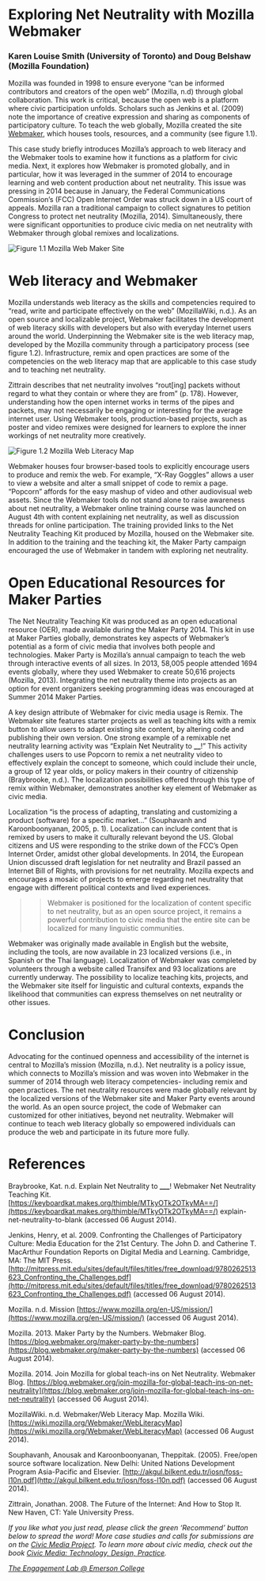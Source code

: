 # Exploring Net Neutrality with Mozilla Webmaker

### Karen Louise Smith (University of Toronto) and Doug Belshaw (Mozilla Foundation)

Mozilla was founded in 1998 to ensure everyone “can be informed contributors and creators of the open web” (Mozilla, n.d) through global collaboration. This work is critical, because the open web is a platform where civic participation unfolds. Scholars such as Jenkins et al. (2009) note the importance of creative expression and sharing as components of participatory culture. To teach the web globally, Mozilla created the site [Webmaker](https://webmaker.org/#/?_k=rssr4f), which houses tools, resources, and a community (see figure 1.1).

This case study briefly introduces Mozilla’s approach to web literacy and the Webmaker tools to examine how it functions as a platform for civic media. Next, it explores how Webmaker is promoted globally, and in particular, how it was leveraged in the summer of 2014 to encourage learning and web content production about net neutrality. This issue was pressing in 2014 because in January, the Federal Communications Commission’s (FCC) Open Internet Order was struck down in a US court of appeals. Mozilla ran a traditional campaign to collect signatures to petition Congress to protect net neutrality (Mozilla, 2014). Simultaneously, there were significant opportunities to produce civic media on net neutrality with Webmaker through global remixes and localizations.

![Figure 1.1 Mozilla Web Maker Site](https://res.cloudinary.com/engagement-lab-home/image/upload/v1/homepage-2.0/news/medium/1_bocRc-ocHqIJZrLinCMGaw.png)

# Web literacy and Webmaker

Mozilla understands web literacy as the skills and competencies required to “read, write and participate effectively on the web” (MozillaWiki, n.d.). As an open source and localizable project, Webmaker facilitates the development of web literacy skills with developers but also with everyday Internet users around the world. Underpinning the Webmaker site is the web literacy map, developed by the Mozilla community through a participatory process (see figure 1.2). Infrastructure, remix and open practices are some of the competencies on the web literacy map that are applicable to this case study and to teaching net neutrality.

Zittrain describes that net neutrality involves “rout[ing] packets without regard to what they contain or where they are from” (p. 178). However, understanding how the open internet works in terms of the pipes and packets, may not necessarily be engaging or interesting for the average internet user. Using Webmaker tools, production-based projects, such as poster and video remixes were designed for learners to explore the inner workings of net neutrality more creatively.

![Figure 1.2 Mozilla Web Literacy Map](https://res.cloudinary.com/engagement-lab-home/image/upload/v1/homepage-2.0/news/medium/1_rLWeIL8v4-CK0neV8-MBNA.png)

Webmaker houses four browser-based tools to explicitly encourage users to produce and remix the web. For example, “X-Ray Goggles” allows a user to view a website and alter a small snippet of code to remix a page. “Popcorn” affords for the easy mashup of video and other audiovisual web assets. Since the Webmaker tools do not stand alone to raise awareness about net neutrality, a Webmaker online training course was launched on August 4th with content explaining net neutrality, as well as discussion threads for online participation. The training provided links to the Net Neutrality Teaching Kit produced by Mozilla, housed on the Webmaker site. In addition to the training and the teaching kit, the Maker Party campaign encouraged the use of Webmaker in tandem with exploring net neutrality.

# Open Educational Resources for Maker Parties

The Net Neutrality Teaching Kit was produced as an open educational resource (OER), made available during the Maker Party 2014. This kit in use at Maker Parties globally, demonstrates key aspects of Webmaker’s potential as a form of civic media that involves both people and technologies. Maker Party is Mozilla’s annual campaign to teach the web through interactive events of all sizes. In 2013, 58,005 people attended 1694 events globally, where they used Webmaker to create 50,616 projects (Mozilla, 2013). Integrating the net neutrality theme into projects as an option for event organizers seeking programming ideas was encouraged at Summer 2014 Maker Parties.

A key design attribute of Webmaker for civic media usage is Remix. The Webmaker site features starter projects as well as teaching kits with a remix button to allow users to adapt existing site content, by altering code and publishing their own version. One strong example of a remixable net neutrality learning activity was “Explain Net Neutrality to **\_\_**!” This activity challenges users to use Popcorn to remix a net neutrality video to effectively explain the concept to someone, which could include their uncle, a group of 12 year olds, or policy makers in their country of citizenship (Braybrooke, n.d.). The localization possibilities offered through this type of remix within Webmaker, demonstrates another key element of Webmaker as civic media.

Localization “is the process of adapting, translating and customizing a product (software) for a specific market…” (Souphavanh and Karoonboonyanan, 2005, p. 1). Localization can include content that is remixed by users to make it culturally relevant beyond the US. Global citizens and US were responding to the strike down of the FCC’s Open Internet Order, amidst other global developments. In 2014, the European Union discussed draft legislation for net neutrality and Brazil passed an Internet Bill of Rights, with provisions for net neutrality. Mozilla expects and encourages a mosaic of projects to emerge regarding net neutrality that engage with different political contexts and lived experiences.

> > Webmaker is positioned for the localization of content specific to net neutrality, but as an open source project, it remains a powerful contribution to civic media that the entire site can be localized for many linguistic communities.

Webmaker was originally made available in English but the website, including the tools, are now available in 23 localized versions (i.e., in Spanish or the Thai language). Localization of Webmaker was completed by volunteers through a website called Transifex and 93 localizations are currently underway. The possibility to localize teaching kits, projects, and the Webmaker site itself for linguistic and cultural contexts, expands the likelihood that communities can express themselves on net neutrality or other issues.

# Conclusion

Advocating for the continued openness and accessibility of the internet is central to Mozilla’s mission (Mozilla, n.d.). Net neutrality is a policy issue, which connects to Mozilla’s mission and was woven into Webmaker in the summer of 2014 through web literacy competencies- including remix and open practices. The net neutrality resources were made globally relevant by the localized versions of the Webmaker site and Maker Party events around the world. As an open source project, the code of Webmaker can customized for other initiatives, beyond net neutrality. Webmaker will continue to teach web literacy globally so empowered individuals can produce the web and participate in its future more fully.

# References

Braybrooke, Kat. n.d. Explain Net Neutrality to **\_\_\_**! Webmaker Net Neutrality Teaching Kit. [https://keyboardkat.makes.org/thimble/MTkyOTk2OTkyMA==/](https://keyboardkat.makes.org/thimble/MTkyOTk2OTkyMA==/) explain-net-neutrality-to-blank (accessed 06 August 2014).

Jenkins, Henry, et al. 2009. Confronting the Challenges of Participatory Culture: Media Education for the 21st Century. The John D. and Catherine T. MacArthur Foundation Reports on Digital Media and Learning. Cambridge, MA: The MIT Press. [http://mitpress.mit.edu/sites/default/files/titles/free_download/9780262513623_Confronting_the_Challenges.pdf](http://mitpress.mit.edu/sites/default/files/titles/free_download/9780262513623_Confronting_the_Challenges.pdf) (accessed 06 August 2014).

Mozilla. n.d. Mission [https://www.mozilla.org/en-US/mission/](https://www.mozilla.org/en-US/mission/) (accessed 06 August 2014).

Mozilla. 2013. Maker Party by the Numbers. Webmaker Blog. [https://blog.webmaker.org/maker-party-by-the-numbers](https://blog.webmaker.org/maker-party-by-the-numbers) (accessed 06 August 2014).

Mozilla. 2014. Join Mozilla for global teach-ins on Net Neutrality. Webmaker Blog. [https://blog.webmaker.org/join-mozilla-for-global-teach-ins-on-net-neutrality](https://blog.webmaker.org/join-mozilla-for-global-teach-ins-on-net-neutrality) (accessed 06 August 2014).

MozillaWiki. n.d. Webmaker/Web Literacy Map. Mozilla Wiki. [https://wiki.mozilla.org/Webmaker/WebLiteracyMap](https://wiki.mozilla.org/Webmaker/WebLiteracyMap) (accessed 06 August 2014).

Souphavanh, Anousak and Karoonboonyanan, Theppitak. (2005). Free/open source software localization. New Delhi: United Nations Development Program Asia-Pacific and Elsevier. [http://akgul.bilkent.edu.tr/iosn/foss-l10n.pdf](http://akgul.bilkent.edu.tr/iosn/foss-l10n.pdf) (accessed 06 August 2014).

Zittrain, Jonathan. 2008. The Future of the Internet: And How to Stop It. New Haven, CT: Yale University Press.

_If you like what you just read, please click the green ‘Recommend’ button below to spread the word! More case studies and calls for submissions are on the [Civic Media Project](http://www.civicmediaproject.com). To learn more about civic media, check out the book [Civic Media: Technology, Design, Practice](https://mitpress.mit.edu/books/civic-media)._

[_The Engagement Lab @ Emerson College_](http://elab.emerson.edu)
